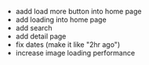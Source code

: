 - aadd load more button into home page
- add loading into home page
- add search
- add detail page
- fix dates (make it like "2hr ago")
- increase image loading performance
